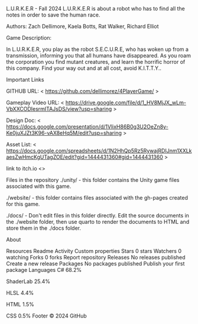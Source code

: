 L.U.R.K.E.R - Fall 2024
L.U.R.K.E.R is about a robot who has to find all the notes in order to save the human race.

Authors:
Zach Dellimore,
Kaela Botts,
Rat Walker,
Richard Elliot


Game Description:

In L.U.R.K.E.R, you play as the robot S.E.C.U.R.E, who has woken up from a transmission, informing you that all humans have disappeared. As you roam the corporation you find mutant creatures, and learn the horrific horror of this company. Find your way out and at all cost, avoid K.I.T.T.Y..

Important Links

GITHUB URL: < https://github.com/dellimorez/4PlayerGame/ >

Gameplay Video URL: < https://drive.google.com/file/d/1_HV8MjJX_wLm-VbXXCODIesrmITAJsDS/view?usp=sharing >

Design Doc: < https://docs.google.com/presentation/d/1VlixH86B0g3U2OeZn8y-Ke0juXJZt3K96-vAX8eHq5M/edit?usp=sharing >

Asset List: < https://docs.google.com/spreadsheets/d/1N2HhQp5Rz5RywajRDIJnm1XXLkaesZwHmcKgUTagZOE/edit?gid=1444431360#gid=1444431360 >

link to itch.io <>

Files in the repository
./unity/ - this folder contains the Unity game files associated with this game.

./website/ - this folder contains files associated with the gh-pages created for this game.

./docs/ - Don't edit files in this folder directly. Edit the source documents in the ./website folder, then use quarto to render the documents to HTML and store them in the ./docs folder.

About


Resources
 Readme
 Activity
 Custom properties
Stars
 0 stars
Watchers
 0 watching
Forks
 0 forks
Report repository
Releases
No releases published
Create a new release
Packages
No packages published
Publish your first package
Languages
C#
68.2%
 
ShaderLab
25.4%
 
HLSL
4.4%
 
HTML
1.5%
 
CSS
0.5%
Footer
© 2024 GitHub
